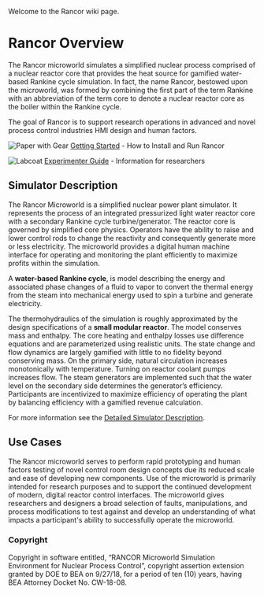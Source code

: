 Welcome to the Rancor wiki page. 

# Rancor Overview
The Rancor microworld simulates a simplified nuclear process comprised of a nuclear reactor core that provides the heat source for gamified water-based Rankine cycle simulation. In fact, the name Rancor, bestowed upon the microworld, was formed by combining the first part of the term Rankine with an abbreviation of the term core to denote a nuclear reactor core as the boiler within the Rankine cycle. 

The goal of Rancor is to support research operations in advanced and novel process control industries HMI design and human factors.

![Paper with Gear](https://github.com/rogerlew/rancor-release/blob/master/Rancor_wiki_icons/Setup.png)   [Getting Started](https://github.com/rogerlew/rancor-release/wiki/Getting-Started) - How to Install and Run Rancor

![Labcoat](https://github.com/rogerlew/rancor-release/blob/master/Rancor_wiki_icons/LabCoat.png)   [Experimenter Guide](https://github.com/rogerlew/rancor-release/wiki/Experimenter-Guide) - Information for researchers

## Simulator Description

The Rancor Microworld is a simplified nuclear power plant simulator. It represents the process of an integrated pressurized light water reactor core with a secondary Rankine cycle turbine/generator. The reactor core is governed by simplified core physics. Operators have the ability to raise and lower control rods to change the reactivity and consequently generate more or less electricity. The microworld provides a digital human machine interface for operating and monitoring the plant efficiently to maximize profits within the simulation.

A **water-based Rankine cycle**, is model describing the energy and associated phase changes of a fluid to vapor to convert the thermal energy from the steam into mechanical energy used to spin a turbine and generate electricity.

The thermohydraulics of the simulation is roughly approximated by the design specifications of a **small modular reactor**. The model conserves mass and enthalpy. The core heating and enthalpy losses use difference equations and are parameterized using realistic units. The state change and flow dynamics are largely gamified with little to no fidelity beyond conserving mass. On the primary side, natural circulation increases monotonically with temperature. Turning on reactor coolant pumps increases flow. The steam generators are implemented such that the water level on the secondary side determines the generator’s efficiency. Participants are incentivized to maximize efficiency of operating the plant by balancing efficiency with a gamified revenue calculation. 

For more information see the [Detailed Simulator Description](https://github.com/rogerlew/rancor-release/wiki/Detailed-Simulator-Description).

## Use Cases
The Rancor microworld serves to perform rapid prototyping and human factors testing of novel control room design concepts due its reduced scale and ease of developing new components. Use of the microworld is primarily intended for research purposes and to support the continued development of modern, digital reactor control interfaces. The microworld gives researchers and designers a broad selection of faults, manipulations, and process modifications to test against and develop an understanding of what impacts a participant's ability to successfully operate the microworld. 

### Copyright
Copyright in software entitled, “RANCOR Microworld Simulation Environment for Nuclear Process Control”, copyright assertion extension granted by DOE to BEA on 9/27/18, for a period of ten (10) years, having BEA Attorney Docket No. CW-18-08.


